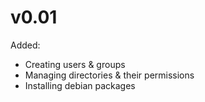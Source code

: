 # v0.01
Added:

* Creating users & groups
* Managing directories & their permissions
* Installing debian packages
